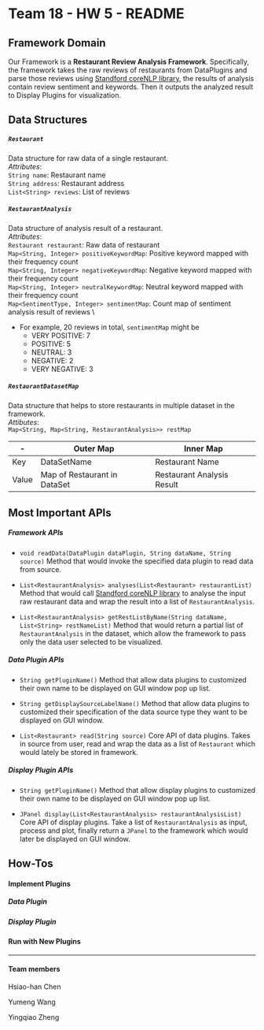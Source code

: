 Team 18 - HW 5 - README
============

## Framework Domain
Our Framework is a **Restaurant Review Analysis Framework**. 
Specifically, the framework takes the raw reviews of restaurants from DataPlugins and parse those reviews using <a href="https://stanfordnlp.github.io/CoreNLP/">Standford coreNLP library</a>, the results of analysis contain review sentiment and keywords. Then it outputs the analyzed result to Display Plugins for visualization.


## Data Structures

##### `Restaurant`
Data structure for raw data of a single restaurant. \
*Attributes*: \
`String name`: Restaurant name \
`String address`: Restaurant address \
`List<String> reviews`: List of reviews 

##### `RestaurantAnalysis`
Data structure of analysis result of a restaurant. \
*Attributes*: \
`Restaurant restaurant`: Raw data of restaurant \
`Map<String, Integer> positiveKeywordMap`: Positive keyword mapped with their frequency count \
`Map<String, Integer> negativeKeywordMap`: Negative keyword mapped with their frequency count \
`Map<String, Integer> neutralKeywordMap`: Neutral keyword mapped with their frequency count \
`Map<SentimentType, Integer> sentimentMap`: Count map of sentiment analysis result of reviews \
* For example, 20 reviews in total, `sentimentMap` might be 
	* VERY POSITIVE: 7
	* POSITIVE: 5
	* NEUTRAL: 3
	* NEGATIVE: 2
	* VERY NEGATIVE: 3

##### `RestaurantDatasetMap`
Data structure that helps to store restaurants in multiple dataset in the framework. \
*Attibutes*: \
`Map<String, Map<String, RestaurantAnalysis>> restMap`

|     -  | Outer Map | Inner Map |
|------------- | ------------- | -------- |
| Key   | DataSetName | Restaurant Name |
| Value  | Map of Restaurant in DataSet | Restaurant Analysis Result |

## Most Important APIs

##### Framework APIs

* `void readData(DataPlugin dataPlugin, String dataName, String source)`
	Method that would invoke the specified data plugin to read data from source.

* `List<RestaurantAnalysis> analyses(List<Restaurant> restaurantList)`
	Method that would call <a href="https://stanfordnlp.github.io/CoreNLP/">Standford coreNLP library</a> to analyse the input raw restaurant data and wrap the result into a list of `RestaurantAnalysis`.
* `List<RestaurantAnalysis> getRestListByName(String dataName, List<String> restNameList)`
	Method that would return a partial list of `RestaurantAnalysis` in the dataset, which allow the framework to pass only the data user selected to be visualized.


##### Data Plugin APIs
* `String getPluginName()`
	Method that allow data plugins to customized their own name to be displayed on GUI window pop up list.

* `String getDisplaySourceLabelName()`
	Method that allow data plugins to customized their specification of the data source type they want to be displayed on GUI window.

* `List<Restaurant> read(String source)`
	Core API of data plugins. Takes in source from user, read and wrap the data as a list of `Restaurant` which would lately be stored in framework.


##### Display Plugin APIs
* `String getPluginName()`
	Method that allow display plugins to customized their own name to be displayed on GUI window pop up list.

* `JPanel display(List<RestaurantAnalysis> restaurantAnalysisList)`
	Core API of display plugins. Take a list of `RestaurantAnalysis` as input, process and plot, finally return a `JPanel` to the framework which would later be displayed on GUI window.

## How-Tos

#### Implement Plugins

##### Data Plugin

##### Display Plugin

#### Run with New Plugins

---

#### Team members

Hsiao-han Chen

Yumeng Wang

Yingqiao Zheng

